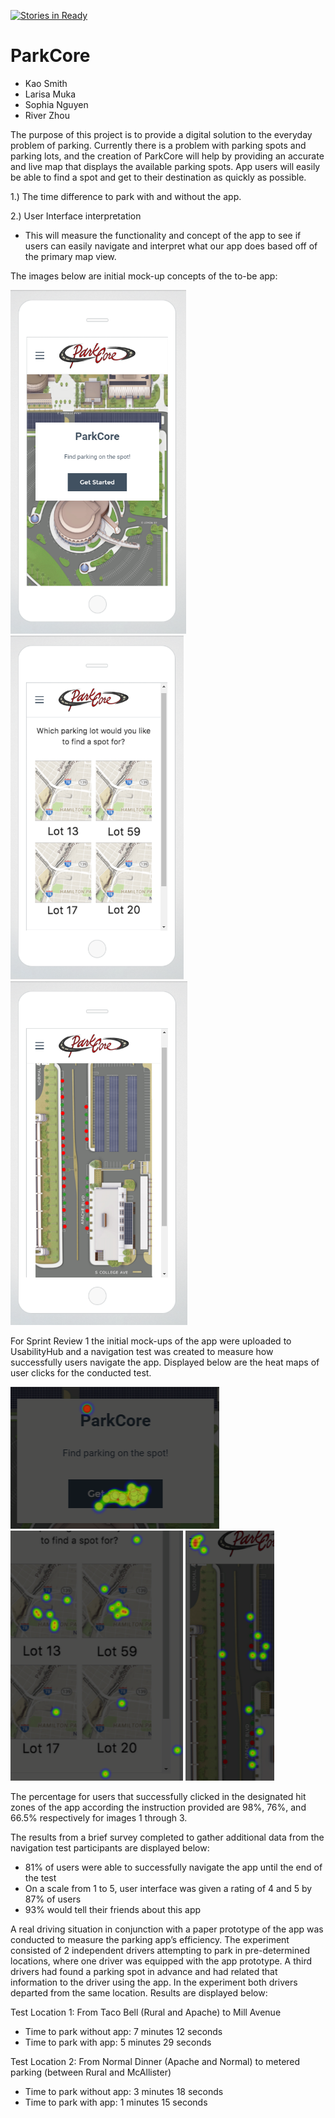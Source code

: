 [![Stories in Ready](https://badge.waffle.io/asu-cis-capstone/ParkCore.png?label=ready&title=Ready)](https://waffle.io/asu-cis-capstone/ParkCore)
# ParkCore

<title>Members:</title>

- Kao Smith
- Larisa Muka
- Sophia Nguyen
- River Zhou

<title>Description:</title>

The purpose of this project is to provide a digital solution to the everyday problem of parking. Currently there is a problem with parking spots and parking lots, and the creation of ParkCore will help by providing an accurate and live map that displays the available parking spots. App users will easily be able to find a spot and get to their destination as quickly as possible.

<title>Key Metrics:</title>

1.) The time difference to park with and without the app.

2.) User Interface interpretation
- This will measure the functionality and concept of the app to see if users can easily navigate and interpret what our app does based off of the primary map view.

The images below are initial mock-up concepts of the to-be app:

<img src="Mock-up 1.PNG" alt="Home" height=550>
<img src="Mock-up 2.PNG" alt="Selection" height=550>
<img src="Mock-up 3.PNG" alt="Map" height=550>

<title>Sprint Review 1</title>

For Sprint Review 1 the initial mock-ups of the app were uploaded to UsabilityHub and a navigation test was created to measure how successfully users navigate the app. Displayed below are the heat maps of user clicks for the conducted test.  

<img src="Heat map 1.png" alt="Home hm">
<img src="Heat map 2.png" alt="Selection hm" height=400>
<img src="Heat map 3.png" alt="Parking hm" height=400>

The percentage for users that successfully clicked in the designated hit zones of the app according the instruction provided are 98%, 76%, and 66.5% respectively for images 1 through 3.

The results from a brief survey completed to gather additional data from the navigation test participants are displayed below:
- 81% of users were able to successfully navigate the app until the end of the test
- On a scale from 1 to 5, user interface was given a rating of 4 and 5 by 87% of users
- 93% would tell their friends about this app

<title>Sprint Review 2</title>

A real driving situation in conjunction with a paper prototype of the app was conducted to measure the parking app’s efficiency. The experiment consisted of 2 independent drivers attempting to park in pre-determined locations, where one driver was equipped with the app prototype. A third drivers had found a parking spot in advance and had related that information to the driver using the app. In the experiment both drivers departed from the same location. Results are displayed below:

Test Location 1: From Taco Bell (Rural and Apache) to Mill Avenue
- Time to park without app: 7 minutes 12 seconds 
- Time to park with app: 5 minutes 29 seconds

Test Location 2: From Normal Dinner (Apache and Normal) to metered parking (between Rural and McAllister)
- Time to park without app: 3 minutes 18 seconds
- Time to park with app: 1 minutes 15 seconds
